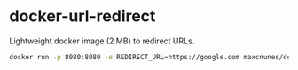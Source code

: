 # docker-url-redirect

Lightweight docker image (2 MB) to redirect URLs.

```bash
docker run -p 8080:8080 -e REDIRECT_URL=https://google.com maxcnunes/docker-url-redirect
```
